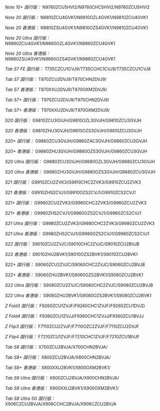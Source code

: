 *Note 10+ 国行版：*
N9760ZCU5HVI2/N9760CHC5HVI2/N9760ZCU5HVI2

*Note 20 国行版：*
N9810ZCU4GVK1/N9810OZL4GVK1/N9810ZCU4GVK1

*Note 20 香港版：*
N9810ZSU4GVK1/N9810OZS4GVK1/N9810ZCU4GVK1

*Note 20 Ultra 国行版：*
N9860ZCU4GVK1/N9860OZL4GVK1/N9860ZCU4GVK1

*Note 20 Ultra 香港版：*
N9860ZSU4GVK1/N9860OZS4GVK1/N9860ZCU4GVK1

*Tab S7 FE 国行版：*
T735CZCU1CVJ9/T735CCHC1CVJ9/T735CZCU1CVJ8

*Tab S7 国行版：*
T870ZCU2DVJ9/T870CHN2DVJ9/

*Tab S7 香港版：*
T870XXU2DVJ9/T870OXM2DVJ9/

*Tab S7+ 国行版：*
T970ZCU2DVJ9/T970CHN2DVJ9/

*Tab S7+ 香港版：*
T970XXU2DVJ9/T970OXM2DVJ9/

*S20 国行版：*
G9810ZCU3GVJH/G9810OZL3GVJH/G9810ZCU3GVJH

*S20 香港版：*
G9810ZHU3GVJH/G9810OZS3GVJH/G9810ZCU3GVJH

*S20+ 国行版：*
G9860ZCU3GVJH/G9860ZAC3GVJH/G9860ZCU3GVJH

*S20+ 香港版：*
G9860ZHU3GVJH/G9860OZS3GVJH/G9860ZCU3GVJH

*S20 Ultra 国行版：*
G9880ZCU3GVJH/G9880OZL3GVJH/G9880ZCU3GVJH

*S20 Ultra 香港版：*
G9880ZHU3GVJH/G9880OZS3GVJH/G9880ZCU3GVJH

*S21 国行版：*
G9910ZCU2ZVK3/G9910CHC2ZVK3/G9910ZCU2ZVK3

*S21 香港版：*
G9910ZHS2CVJ1/G9910OZS2CVJ1/G9910ZCS2CVJ1

*S21+ 国行版：*
G9960ZCU2ZVK3/G9960CHC2ZVK3/G9960ZCU2ZVK3

*S21+ 香港版：*
G9960ZHS2CVJ1/G9960OZS2CVJ1/G9960ZCS2CVJ1

*S21 Ultra 国行版：*
G9980ZCU2ZVK3/G9980CHC2ZVK3/G9980ZCU2ZVK3

*S21 Ultra 香港版：*
G9980ZHS2CVJ1/G9980OZS2CVJ1/G9980ZCS2CVJ1

*S22 国行版：*
S9010ZCU2ZVJC/S9010CHC2ZVJC/S9010ZCU2BVJB

*S22 香港版：*
S9010ZHU2BVK1/S9010OZS2BVK1/S9010ZCU2BVK1

*S22+ 国行版：*
S9060ZCU2ZVJC/S9060CHC2ZVJC/S9060ZCU2BVJB

*S22+ 香港版：*
S9060ZHU2BVK1/S9060OZS2BVK1/S9060ZCU2BVK1

*S22 Ultra 国行版：*
S9080ZCU2ZVJC/S9080CHC2ZVJC/S9080ZCU2BVJB

*S22 Ultra 香港版：*
S9080ZHU2BVK1/S9080OZS2BVK1/S9080ZCU2BVK1

*Z Fold3 国行版：*
F9260ZCU1ZVJF/F9260CHC1ZVJF/F9260ZCU1DVJD

*Z Fold4 国行版：*
F9360ZCU1ZVJJ/F9360CHC1ZVJJ/F9360ZCU1BVJJ

*Z Flip3 国行版：*
F7110ZCU2ZVJF/F7110OZC2ZVJF/F7110ZCU2DVJF

*Z Flip4 国行版：*
F7210ZCU1ZVJF/F7210CHC1ZVJF/F7210ZCU1BVJF

*Tab S8 国行版：*
X700ZCU2BVJA/X700CHN2BVJA/

*Tab S8+ 国行版：*
X800ZCU2BVJA/X800CHN2BVJA/

*Tab S8+ 香港版：*
X800XXU2BVK1/X800OXM2BVK1/

*Tab S8 Ultra 国行版：*
X900ZCU2BVJA/X900CHN2BVJA/

*Tab S8 Ultra 香港版：*
X900XXU2BVK1/X900OXM2BVK1/

*Tab S8 Ultra 5G 国行版：*
X906CZCU2BVJA/X906CCHC2BVJA/X906CZCU2BVJA

